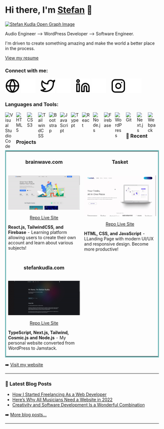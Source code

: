 # Hi there, I'm [Stefan][website] 👋

<a href="https://stefankudla.com/" target="_blank">
  <img align="center" src="https://imgix.cosmicjs.com/aa17b160-d149-11ec-9f12-9bd712c1ee68-stefankudlagithubbanner.png" alt="Stefan Kudla Open Graph Image" />
</a>

Audio Engineer --> WordPress Developer --> Software Engineer.

I'm driven to create something amazing and make the world a better place in the process.

[View my resume](https://imgix.cosmicjs.com/cc2a92d0-d14a-11ec-9f12-9bd712c1ee68-StefanKudlaResume.pdf)

### Connect with me:

[![website](./img/globe-light.svg)](https://stefankudla.com#gh-light-mode-only)
[![website](./img/globe-dark.svg)](https://stefankudla.com#gh-dark-mode-only)
&nbsp;&nbsp;
[![website](./img/twitter-light.svg)](https://twitter.com/stefankudla#gh-light-mode-only)
[![website](./img/twitter-dark.svg)](https://twitter.com/stefankudla#gh-dark-mode-only)
&nbsp;&nbsp;
[![website](./img/linkedin-light.svg)](https://linkedin.com/in/stefankudla#gh-light-mode-only)
[![website](./img/linkedin-dark.svg)](https://linkedin.com/in/stefankudla#gh-dark-mode-only)
&nbsp;&nbsp;
[![website](./img/instagram-light.svg)](https://instagram.com/stefankudla#gh-light-mode-only)
[![website](./img/instagram-dark.svg)](https://instagram.com/stefankudla#gh-dark-mode-only)

### Languages and Tools:

<img align="left" alt="Visual Studio Code" width="26px" src="https://cdn.jsdelivr.net/gh/devicons/devicon/icons/vscode/vscode-original.svg" style="padding-right:10px;" />
<img align="left" alt="HTML5" width="26px" src="https://cdn.jsdelivr.net/gh/devicons/devicon/icons/html5/html5-original.svg" style="padding-right:10px;" />
<img align="left" alt="CSS3" width="26px" src="https://cdn.jsdelivr.net/gh/devicons/devicon/icons/css3/css3-original.svg" style="padding-right:10px;" />
<img align="left" alt="TailwindCSS" width="26px" src="https://cdn.jsdelivr.net/gh/devicons/devicon/icons/tailwindcss/tailwindcss-plain.svg" style="padding-right:10px;" />
<img align="left" alt="Bootstrap" width="26px" src="https://cdn.jsdelivr.net/gh/devicons/devicon/icons/bootstrap/bootstrap-plain.svg" style="padding-right:10px;" />
<img align="left" alt="JavaScript" width="26px" src="https://cdn.jsdelivr.net/gh/devicons/devicon/icons/javascript/javascript-original.svg" style="padding-right:10px;" />
<img align="left" alt="Typept" width="26px" src="https://cdn.jsdelivr.net/gh/devicons/devicon/icons/typescript/typescript-plain.svg" style="padding-right:10px;" />
<img align="left" alt="React" width="26px" src="https://cdn.jsdelivr.net/gh/devicons/devicon/icons/react/react-original.svg" style="padding-right:10px;" />
<img align="left" alt="Node.js" width="26px" src="https://cdn.jsdelivr.net/gh/devicons/devicon/icons/nodejs/nodejs-original.svg" style="padding-right:10px;" />
<img align="left" alt="Firebase"width="26px" src="https://cdn.jsdelivr.net/gh/devicons/devicon/icons/firebase/firebase-plain.svg" style="padding-right:10px;" />
<img align="left" alt="WordPress" width="26px" src="https://cdn.jsdelivr.net/gh/devicons/devicon/icons/wordpress/wordpress-plain.svg" style="padding-right:10px;" />
<img align="left" alt="Git" width="26px" src="https://cdn.jsdelivr.net/gh/devicons/devicon/icons/git/git-original.svg" style="padding-right:10px;" />
<img align="left" alt="Next.js" width="26px" src="https://cdn.jsdelivr.net/gh/devicons/devicon/icons/nextjs/nextjs-original.svg" style="padding-right:10px;" />
<img align="left" alt="Webpack" width="26px" src="https://cdn.jsdelivr.net/gh/devicons/devicon/icons/webpack/webpack-original.svg" style="padding-right:10px;" />

<br />

---

### 📕 Recent Projects

<!-- PROJECT:START -->

<table bordercolor="#66b2b2">
  
  <tr>
    <td width="50%" valign="top">
      <h3 align="center">brainwave.com</h3>
        <br />
        <a target="_blank" href="https://brainwave2.netlify.app/">
            <img src="img/brainwave.gif" width="100%" alt="Learning App" />
        </a>
        <br />
        <p align="center">
          
  <a href="https://github.com/stefkudla/brainwave-2" target="_blank">
    Repo
  </a>  
  <a href="https://brainwave2.netlify.app/" target="_blank">
    Live Site
  </a>
      </p>
      <p><strong>React.js, TailwindCSS, and Firebase</strong> - Learning platform allowing users to create their own account and learn about various subjects!</p>
    </td>
    <td width="50%" valign="top">
      <h3 align="center">Tasket</h3>
        <br />
        <a target="_blank" href="https://tasket.netlify.app/">
            <img src="img/tasket.gif" width="100%" alt="Task App" />
        </a>
        <br />
        <p align="center">
          
  <a href="https://github.com/stefkudla/tasket-landing-page" target="_blank">
    Repo
  </a>  
  <a href="https://tasket.netlify.app/" target="_blank">
    Live Site
  </a>
      </p>
      <p><strong>HTML, CSS, and JavaScript</strong> - LLanding Page with modern UI/UX and responsive design. Become more productive!</p>
    </td>
  </tr>
 
  <tr>
    <td width="50%" valign="top">
      <h3 align="center">stefankudla.com</h3>
        <br />
        <a target="_blank" href="https://stefankudla.com/">
            <img src="img/stefankudlacom.gif" width="100%" alt="Stefan Kudla Dot Com" />
        </a>
        <br />
        <p align="center">
          
  <a href="https://github.com/stefkudla/stefankudla.com" target="_blank">
    Repo
  </a>  
  <a href="https://stefankudla.com/" target="_blank">
    Live Site
  </a>
      </p>
      <p><strong>TypeScript, Next.js, Tailwind, Cosmic.js and Node.js</strong> - My personal website converted from WordPress to Jamstack.</p>
    </td>
  </tr>
</table>

<!-- PROJECT:END -->

➡️ [Visit my website](https://stefankudla.com/)

---

### 📕 Latest Blog Posts

<!-- BLOG-POST-LIST:START -->

- [How I Started Freelancing As a Web Developer](https://stefankudla.com/posts/how-i-started-freelancing-as-a-web-developer-in-2022)
- [Here’s Why All Musicians Need a Website in 2022](https://stefankudla.com/posts/heres-why-all-musicians-need-a-website-in-2022)
- [Creativity and Software Development Is a Wonderful Combination](https://stefankudla.com/posts/creativity-and-software-development-is-a-wonderful-combination)

<!-- BLOG-POST-LIST:END -->

➡️ [More blog posts...](https://stefankudla.com/posts)

---

[website]: https://stefankudla.com
[beatstore]: https://eversense.beatstars.com/
[spotifykp]: https://open.spotify.com/artist/1CSRNVYpoL50ukBdbFR3vp?si=k_6V5YaiRkideq14-IPSeA
[twitter]: https://twitter.com/stefankudla
[instagram]: https://instagram.com/stefankudla
[linkedin]: https://linkedin.com/in/stefankudla
